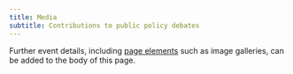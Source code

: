 ```yaml
---
title: Media
subtitle: Contributions to public policy debates
---
```


Further event details, including [page elements](https://wowchemy.com/docs/writing-markdown-latex/) such as image galleries, can be added to the body of this page.
